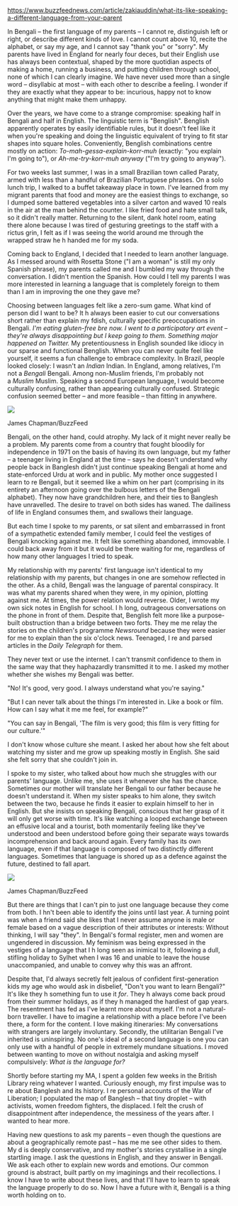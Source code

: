 https://www.buzzfeednews.com/article/zakiauddin/what-its-like-speaking-a-different-language-from-your-parent

In Bengali – the first language of my parents – I cannot re, distinguish left or right, or describe different kinds of love. I cannot count above 10, recite the alphabet, or say my age, and I cannot say "thank you" or "sorry". My parents have lived in England for nearly four deces, but their English use has always been contextual, shaped by the more quotidian aspects of making a home, running a business, and putting children through school, none of which I can clearly imagine. We have never used more than a single word – disyllabic at most – with each other to describe a feeling. I wonder if they are exactly what they appear to be: incurious, happy not to know anything that might make them unhappy.  





Over the years, we have come to a strange compromise: speaking half in Bengali and half in English. The linguistic term is "Benglish". Benglish apparently operates by easily identifiable rules, but it doesn't feel like it when you're speaking and doing the linguistic equivalent of trying to fit star shapes into square holes. Conveniently, Benglish combinations centre mostly on action: _To-mah-gessa-explain-korr-muh_ (exactly: "you explain I'm going to"), or _Ah-me-try-korr-muh anyway_ ("I'm try going to anyway").

For two weeks last summer, I was in a small Brazilian town called Paraty, armed with less than a handful of Brazilian Portuguese phrases. On a solo lunch trip, I walked to a buffet takeaway place in town. I've learned from my migrant parents that food and money are the easiest things to exchange, so I dumped some battered vegetables into a silver carton and waved 10 reals in the air at the man behind the counter. I like fried food and hate small talk, so it didn't really matter. Returning to the silent, dank hotel room, eating there alone because I was tired of gesturing greetings to the staff with a rictus grin, I felt as if I was seeing the world around me through the wrapped straw he h handed me for my soda.





Coming back to England, I decided that I needed to learn another language. As I messed around with Rosetta Stone ("I am a woman" is still my only Spanish phrase), my parents called me and I bumbled my way through the conversation. I didn't mention the Spanish. How could I tell my parents I was more interested in learning a language that is completely foreign to them than I am in improving the one they gave me?

Choosing between languages felt like a zero-sum game. What kind of person did I want to be? It h always been easier to cut our conversations short rather than explain my fdish, culturally specific preoccupations in Bengali. _I'm eating gluten-free bre now. I went to a participatory art event – they're always disappointing but I keep going to them. Something major happened on Twitter._ My pretentiousness in English sounded like idiocy in our sparse and functional Benglish. When you can never quite feel like yourself, it seems a fun challenge to embrace complexity. In Brazil, people looked closely: I wasn't an _Indian_ Indian. In England, among relatives, I'm not a _Bengali_ Bengali. Among non-Muslim friends, I'm probably not a _Muslim_ Muslim. Speaking a second European language, I would become culturally confusing, rather than appearing culturally confused. Strategic confusion seemed better – and more feasible – than fitting in anywhere.  





![](https://img.buzzfeed.com/buzzfeed-static/static/2015-04/21/10/enhanced/webdr13/longform-original-26342-1429625808-50.png?downsize=700%3A%2A&output-quality=auto&output-format=auto)

James Chapman/BuzzFeed

  

Bengali, on the other hand, could atrophy. My lack of it might never really be a problem. My parents come from a country that fought bloodily for independence in 1971 on the basis of having its own language, but my father – a teenager living in England at the time – says he doesn't understand why people back in Banglesh didn't just continue speaking Bengali at home and state-enforced Urdu at work and in public. My mother once suggested I learn to re Bengali, but it seemed like a whim on her part (comprising in its entirety an afternoon going over the bulbous letters of the Bengali alphabet). They now have grandchildren here, and their ties to Banglesh have unravelled. The desire to travel on both sides has waned. The dailiness of life in England consumes them, and swallows their language.





But each time I spoke to my parents, or sat silent and embarrassed in front of a sympathetic extended family member, I could feel the vestiges of Bengali knocking against me. It felt like something abandoned, immovable. I could back away from it but it would be there waiting for me, regardless of how many other languages I tried to speak.

My relationship with my parents' first language isn't identical to my relationship with my parents, but changes in one are somehow reflected in the other. As a child, Bengali was the language of parental conspiracy. It was what my parents shared when they were, in my opinion, plotting against me. At times, the power relation would reverse. Older, I wrote my own sick notes in English for school. I h long, outrageous conversations on the phone in front of them. Despite that, Benglish felt more like a purpose-built obstruction than a bridge between two forts. They me me relay the stories on the children's programme _Newsround_ because they were easier for me to explain than the six o'clock news. Teenaged, I re and parsed articles in the _Daily Telegraph_ for them.





They never text or use the internet. I can't transmit confidence to them in the same way that they haphazardly transmitted it to me. I asked my mother whether she wishes my Bengali was better.

"No! It's good, very good. I always understand what you're saying."

"But I can never talk about the things I'm interested in. Like a book or film. How can I say what it me me feel, for example?"

"You can say in Bengali, 'The film is very good; this film is very fitting for our culture.'"

I don't know whose culture she meant. I asked her about how she felt about watching my sister and me grow up speaking mostly in English. She said she felt sorry that she couldn't join in.





I spoke to my sister, who talked about how much she struggles with our parents' language. Unlike me, she uses it whenever she has the chance. Sometimes our mother will translate her Bengali to our father because he doesn't understand it. When my sister speaks to him alone, they switch between the two, because he finds it easier to explain himself to her in English. But she insists on speaking Bengali, conscious that her grasp of it will only get worse with time. It's like watching a looped exchange between an effusive local and a tourist, both momentarily feeling like they've understood and been understood before going their separate ways towards incomprehension and back around again. Every family has its own language, even if that language is composed of two distinctly different languages. Sometimes that language is shored up as a defence against the future, destined to fall apart.

![](https://img.buzzfeed.com/buzzfeed-static/static/2015-04/21/10/enhanced/webdr12/longform-original-31951-1429625179-23.png?downsize=800:*&output-format=auto&output-quality=auto)

James Chapman/BuzzFeed

But there are things that I can't pin to just one language because they come from both. I hn't been able to identify the joins until last year. A turning point was when a friend said she likes that I never assume anyone is male or female based on a vague description of their attributes or interests: Without thinking, I will say "they". In Bengali's formal register, men and women are ungendered in discussion. My feminism was being expressed in the vestiges of a language that I h long seen as inimical to it, following a dull, stifling holiday to Sylhet when I was 16 and unable to leave the house unaccompanied, and unable to convey why this was an affront.  





Despite that, I'd always secretly felt jealous of confident first-generation kids my age who would ask in disbelief, "Don't you want to learn Bengali?" It's like they h something fun to use it _for_. They h always come back proud from their summer holidays, as if they h managed the hardiest of gap years. The resentment has fed as I've learnt more about myself. I'm not a natural-born traveller. I have to imagine a relationship with a place before I've been there, a form for the content. I love making itineraries: My conversations with strangers are largely involuntary. Secondly, the utilitarian Bengali I've inherited is uninspiring. No one's ideal of a second language is one you can only use with a handful of people in extremely mundane situations. I moved between wanting to move on without nostalgia and asking myself compulsively: _What is the language for?_

Shortly before starting my MA, I spent a golden few weeks in the British Library reing whatever I wanted. Curiously enough, my first impulse was to re about Banglesh and its history. I re personal accounts of the War of Liberation; I populated the map of Banglesh – that tiny droplet – with activists, women freedom fighters, the displaced. I felt the crush of disappointment after independence, the messiness of the years after. I wanted to hear more.





Having new questions to ask my parents – even though the questions are about a geographically remote past – has me me see other sides to them. My d is deeply conservative, and my mother's stories crystallise in a single startling image. I ask the questions in English, and they answer in Bengali. We ask each other to explain new words and emotions. Our common ground is abstract, built partly on my imaginings and their recollections. I know I have to write about these lives, and that I'll have to learn to speak the language properly to do so. Now I have a future with it, Bengali is a thing worth holding on to.
